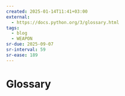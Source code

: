 ```yaml
---
created: 2025-01-14T11:41+03:00
external:
  - https://docs.python.org/3/glossary.html
tags:
  - blog
  - WEAPON
sr-due: 2025-09-07
sr-interval: 59
sr-ease: 189
---
```


# Glossary
